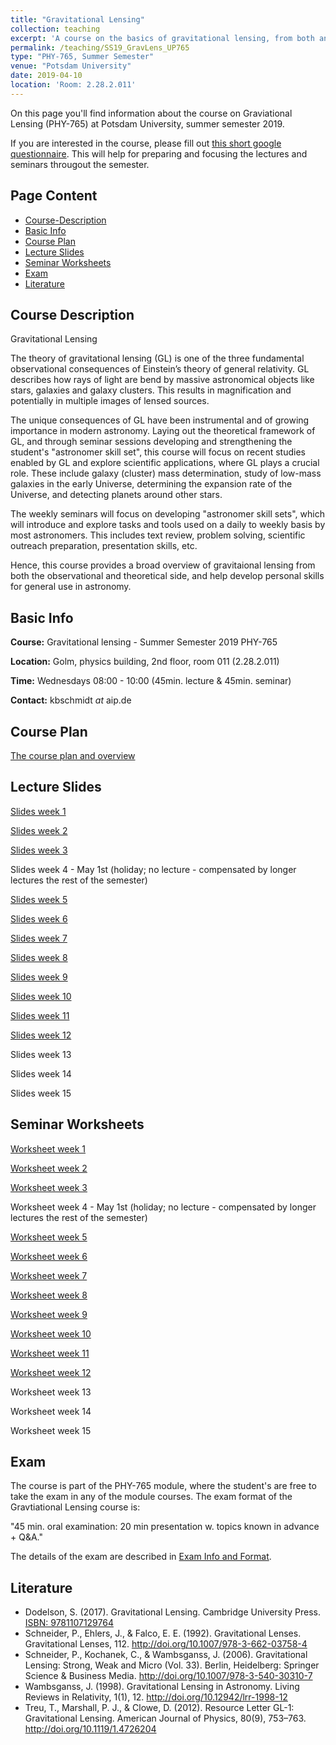 ```yaml
---
title: "Gravitational Lensing"
collection: teaching
excerpt: 'A course on the basics of gravitational lensing, from both an observational and theoretical point of view, developing research skills along the way.'
permalink: /teaching/SS19_GravLens_UP765
type: "PHY-765, Summer Semester"
venue: "Potsdam University"
date: 2019-04-10
location: 'Room: 2.28.2.011'
---
```


On this page you'll find information about the course on Graviational Lensing (PHY-765) at Potsdam University, summer semester 2019.

If you are interested in the course, please fill out [this short google questionnaire](https://goo.gl/forms/nNQCJeGbFcG7SYem1). This will help for preparing and focusing the lectures and seminars througout the semester.

## Page Content

- [Course-Description](#course-description)
- [Basic Info](#basic-info)
- [Course Plan](#course-plan)
- [Lecture Slides](#lecture-slides)
- [Seminar Worksheets](#seminar-worksheets)
- [Exam](#exam)
- [Literature](#literature)

## Course Description

Gravitational Lensing

The theory of gravitational lensing (GL) is one of the three fundamental observational consequences of Einstein’s theory of general relativity. GL describes how rays of light are bend by massive astronomical objects like stars, galaxies and galaxy clusters. This results in magnification and potentially in multiple images of lensed sources. 

The unique consequences of GL have been instrumental and of growing importance in modern astronomy. Laying out the theoretical framework of GL, and through seminar sessions developing and strengthening the student's "astronomer skill set", this course will focus on recent studies enabled by GL and explore scientific applications, where GL plays a crucial role. These include galaxy (cluster) mass determination, study of low-mass galaxies in the early Universe, determining the expansion rate of the Universe, and detecting planets around other stars.

The weekly seminars will focus on developing "astronomer skill sets", which will introduce and explore tasks and tools used on a daily to weekly basis by most astronomers. This includes text review, problem solving, scientific outreach preparation, presentation skills, etc.

Hence, this course provides a broad overview of gravitaional lensing from both the observational and theoretical side, and help develop personal skills for general use in astronomy.

## Basic Info

__Course:__ Gravitational lensing - Summer Semester 2019 PHY-765

__Location:__ Golm, physics building, 2nd floor, room 011 (2.28.2.011)

__Time:__ Wednesdays 08:00 - 10:00 (45min. lecture & 45min. seminar)

__Contact:__ kbschmidt *at* aip.de

## Course Plan

[The course plan and overview](http://kasperschmidt.github.io/files/SS19_GL/SS19_GL_courseplan.pdf)

## Lecture Slides

[Slides week 1](https://kasperschmidt.github.io/files/SS19_GL/SS19_GravLens_slides_week1.pdf)

[Slides week 2](https://kasperschmidt.github.io/files/SS19_GL/SS19_GravLens_slides_week2.pdf)

[Slides week 3](https://kasperschmidt.github.io/files/SS19_GL/SS19_GravLens_slides_week3.pdf)

Slides week 4 - May 1st (holiday; no lecture - compensated by longer lectures the rest of the semester)

[Slides week 5](https://kasperschmidt.github.io/files/SS19_GL/SS19_GravLens_slides_week5.pdf)

[Slides week 6](https://kasperschmidt.github.io/files/SS19_GL/SS19_GravLens_slides_week6.pdf)

[Slides week 7](https://kasperschmidt.github.io/files/SS19_GL/SS19_GravLens_slides_week7.pdf)

[Slides week 8](https://kasperschmidt.github.io/files/SS19_GL/SS19_GravLens_slides_week8.pdf)

[Slides week 9](https://kasperschmidt.github.io/files/SS19_GL/SS19_GravLens_slides_week9.pdf)

[Slides week 10](https://kasperschmidt.github.io/files/SS19_GL/SS19_GravLens_slides_week10.pdf)

[Slides week 11](https://kasperschmidt.github.io/files/SS19_GL/SS19_GravLens_slides_week11.pdf)

[Slides week 12](https://kasperschmidt.github.io/files/SS19_GL/SS19_GravLens_slides_week12.pdf)

Slides week 13

Slides week 14

Slides week 15

## Seminar Worksheets

[Worksheet week 1](https://kasperschmidt.github.io/files/SS19_GL/SS19_GravLens_worksheet_week1.pdf)

[Worksheet week 2](https://kasperschmidt.github.io/files/SS19_GL/SS19_GravLens_worksheet_week2.pdf)

[Worksheet week 3](https://kasperschmidt.github.io/files/SS19_GL/SS19_GravLens_worksheet_week3.pdf)

Worksheet week 4 - May 1st (holiday; no lecture - compensated by longer lectures the rest of the semester)

[Worksheet week 5](https://kasperschmidt.github.io/files/SS19_GL/SS19_GravLens_worksheet_week5.pdf)

[Worksheet week 6](https://kasperschmidt.github.io/files/SS19_GL/SS19_GravLens_worksheet_week6.pdf)

[Worksheet week 7](https://kasperschmidt.github.io/files/SS19_GL/SS19_GravLens_worksheet_week7.pdf)

[Worksheet week 8](https://kasperschmidt.github.io/files/SS19_GL/SS19_GravLens_worksheet_week8.pdf)

[Worksheet week 9](https://kasperschmidt.github.io/files/SS19_GL/SS19_GravLens_worksheet_week9.pdf)

[Worksheet week 10](https://kasperschmidt.github.io/files/SS19_GL/SS19_GravLens_worksheet_week10.pdf)

[Worksheet week 11](https://kasperschmidt.github.io/files/SS19_GL/SS19_GravLens_worksheet_week11.pdf)

[Worksheet week 12](https://kasperschmidt.github.io/files/SS19_GL/SS19_GravLens_worksheet_week12.pdf)

Worksheet week 13

Worksheet week 14

Worksheet week 15

## Exam

The course is part of the PHY-765 module, where the student's are free to take the exam in any of the module courses. The exam format of the Gravtiational Lensing course is:

"45 min. oral examination: 20 min presentation w. topics known in advance + Q&A."

The details of the exam are described in [Exam Info and Format](https://kasperschmidt.github.io/files/SS19_GL/SS19_GL_examinfo.pdf).

## Literature

* Dodelson, S. (2017). Gravitational Lensing. Cambridge University Press. [ISBN: 9781107129764](http://www.cambridge.org/de/academic/subjects/physics/cosmology-relativity-and-gravitation/gravitational-lensing#YuMYstpbYubV2DeQ.97)
* Schneider, P., Ehlers, J., & Falco, E. E. (1992). Gravitational Lenses. Gravitational Lenses, 112. <http://doi.org/10.1007/978-3-662-03758-4>
* Schneider, P., Kochanek, C., & Wambsganss, J. (2006). Gravitational Lensing: Strong, Weak and Micro (Vol. 33). Berlin, Heidelberg: Springer Science & Business Media. <http://doi.org/10.1007/978-3-540-30310-7>
* Wambsganss, J. (1998). Gravitational Lensing in Astronomy. Living Reviews in Relativity, 1(1), 12. <http://doi.org/10.12942/lrr-1998-12>
* Treu, T., Marshall, P. J., & Clowe, D. (2012). Resource Letter GL-1: Gravitational Lensing. American Journal of Physics, 80(9), 753–763. <http://doi.org/10.1119/1.4726204>